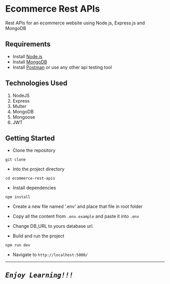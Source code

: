 # Ecommerce Rest APIs

Rest APIs for an ecommerce website using Node.js, Express.js and MongoDB

## Requirements

- Install [Node.js](https://nodejs.org/en/)
- Install [MongoDB](https://docs.mongodb.com/manual/installation/)
- Install [Postman](https://www.postman.com/downloads/) or use any other api testing tool

## Technologies Used
1.  NodeJS
2.  Express
3.  Multer
4.  MongoDB
5.  Mongoose
6.  JWT

## Getting Started

- Clone the repository
```
git clone 
```

- Into the project directory
```
cd ecommerce-rest-apis
```

- Install dependencies
```
npm install
```

- Create a new file named '.env' and place that file in root folder
- Copy all the content from `.env.example` and paste it into `.env`
- Change DB_URL to yours database url.

- Build and run the project
```
npm run dev
```

- Navigate to `http://localhost:5000/`

---
<samp>***Enjoy Learning!!!***</samp>
---
